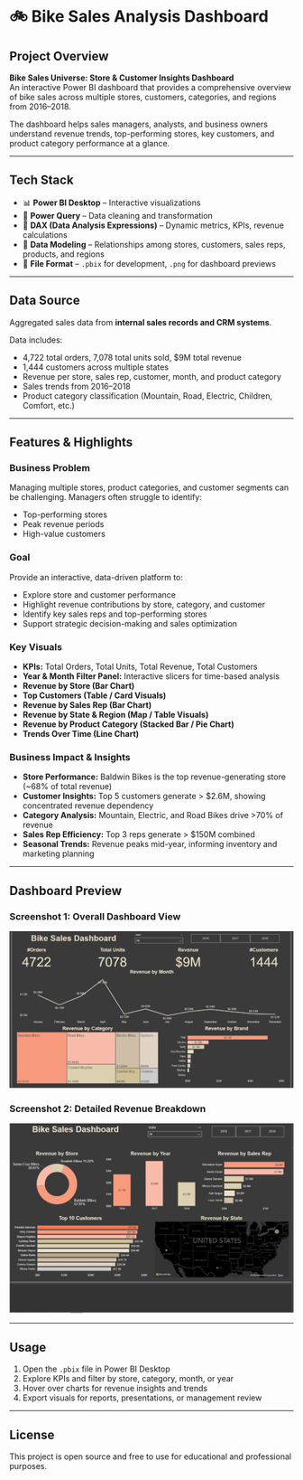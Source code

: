 # 🚲 Bike Sales Analysis Dashboard

## Project Overview
**Bike Sales Universe: Store & Customer Insights Dashboard**  
An interactive Power BI dashboard that provides a comprehensive overview of bike sales across multiple stores, customers, categories, and regions from 2016–2018.

The dashboard helps sales managers, analysts, and business owners understand revenue trends, top-performing stores, key customers, and product category performance at a glance.

---

## Tech Stack
- 📊 **Power BI Desktop** – Interactive visualizations  
- 📂 **Power Query** – Data cleaning and transformation  
- 🧠 **DAX (Data Analysis Expressions)** – Dynamic metrics, KPIs, revenue calculations  
- 📝 **Data Modeling** – Relationships among stores, customers, sales reps, products, and regions  
- 📁 **File Format** – `.pbix` for development, `.png` for dashboard previews  

---

## Data Source
Aggregated sales data from **internal sales records and CRM systems**.  

Data includes:  
- 4,722 total orders, 7,078 total units sold, $9M total revenue  
- 1,444 customers across multiple states  
- Revenue per store, sales rep, customer, month, and product category  
- Sales trends from 2016–2018  
- Product category classification (Mountain, Road, Electric, Children, Comfort, etc.)  

---

## Features & Highlights

### Business Problem
Managing multiple stores, product categories, and customer segments can be challenging. Managers often struggle to identify:  
- Top-performing stores  
- Peak revenue periods  
- High-value customers  

### Goal
Provide an interactive, data-driven platform to:  
- Explore store and customer performance  
- Highlight revenue contributions by store, category, and customer  
- Identify key sales reps and top-performing stores  
- Support strategic decision-making and sales optimization  

### Key Visuals
- **KPIs:** Total Orders, Total Units, Total Revenue, Total Customers  
- **Year & Month Filter Panel:** Interactive slicers for time-based analysis  
- **Revenue by Store (Bar Chart)**  
- **Top Customers (Table / Card Visuals)**  
- **Revenue by Sales Rep (Bar Chart)**  
- **Revenue by State & Region (Map / Table Visuals)**  
- **Revenue by Product Category (Stacked Bar / Pie Chart)**  
- **Trends Over Time (Line Chart)**  

### Business Impact & Insights
- **Store Performance:** Baldwin Bikes is the top revenue-generating store (~68% of total revenue)  
- **Customer Insights:** Top 5 customers generate > $2.6M, showing concentrated revenue dependency  
- **Category Analysis:** Mountain, Electric, and Road Bikes drive >70% of revenue  
- **Sales Rep Efficiency:** Top 3 reps generate > $150M combined  
- **Seasonal Trends:** Revenue peaks mid-year, informing inventory and marketing planning  

---

## Dashboard Preview

### Screenshot 1: Overall Dashboard View
![Overall Dashboard View](https://github.com/Bidhanghosh/DATA-ANALYSIS-PRACTICE/blob/main/PROJECTS/Bike_sales/Pic-1.PNG)

### Screenshot 2: Detailed Revenue Breakdown
![Detailed Revenue Breakdown](https://github.com/Bidhanghosh/DATA-ANALYSIS-PRACTICE/blob/main/PROJECTS/Bike_sales/Pic-2.PNG)

---

## Usage
1. Open the `.pbix` file in Power BI Desktop  
2. Explore KPIs and filter by store, category, month, or year  
3. Hover over charts for revenue insights and trends  
4. Export visuals for reports, presentations, or management review  

---

## License
This project is open source and free to use for educational and professional purposes.  

